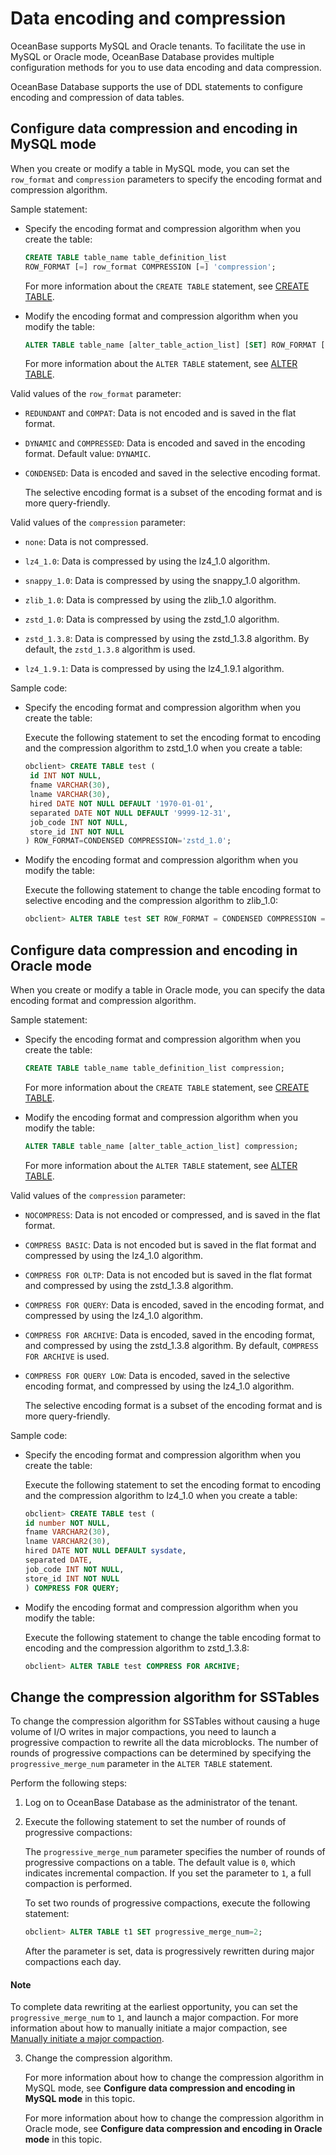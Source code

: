 # Data encoding and compression

OceanBase supports MySQL and Oracle tenants. To facilitate the use in MySQL or Oracle mode, OceanBase Database provides multiple configuration methods for you to use data encoding and data compression.

OceanBase Database supports the use of DDL statements to configure encoding and compression of data tables.

## Configure data compression and encoding in MySQL mode

When you create or modify a table in MySQL mode, you can set the `row_format` and `compression` parameters to specify the encoding format and compression algorithm.

Sample statement:

* Specify the encoding format and compression algorithm when you create the table:

   ```sql
   CREATE TABLE table_name table_definition_list
   ROW_FORMAT [=] row_format COMPRESSION [=] 'compression';
   ```

   For more information about the `CREATE TABLE` statement, see [CREATE TABLE](../../../../4.development-reference/1.sql-syntax/2.common-tenant-of-mysql-mode/6.sql-statement-of-mysql-mode/26.create-table-of-mysql-mode.md).

* Modify the encoding format and compression algorithm when you modify the table:

   ```sql
   ALTER TABLE table_name [alter_table_action_list] [SET] ROW_FORMAT [=]row_format COMPRESSION [=]  'compression';
   ```

   For more information about the `ALTER TABLE` statement, see [ALTER TABLE](../../../../4.development-reference/1.sql-syntax/2.common-tenant-of-mysql-mode/6.sql-statement-of-mysql-mode/16.alter-table-of-mysql-mode.md).

Valid values of the `row_format` parameter:

* `REDUNDANT` and `COMPAT`: Data is not encoded and is saved in the flat format.

* `DYNAMIC` and `COMPRESSED`: Data is encoded and saved in the encoding format. Default value: `DYNAMIC`.

* `CONDENSED`: Data is encoded and saved in the selective encoding format.

   The selective encoding format is a subset of the encoding format and is more query-friendly.

Valid values of the `compression` parameter:

* `none`: Data is not compressed.

* `lz4_1.0`: Data is compressed by using the lz4_1.0 algorithm.

* `snappy_1.0`: Data is compressed by using the snappy_1.0 algorithm.

* `zlib_1.0`: Data is compressed by using the zlib_1.0 algorithm.

* `zstd_1.0`: Data is compressed by using the zstd_1.0 algorithm.

* `zstd_1.3.8`: Data is compressed by using the zstd_1.3.8 algorithm. By default, the `zstd_1.3.8` algorithm is used.

* `lz4_1.9.1`: Data is compressed by using the lz4_1.9.1 algorithm.

Sample code:

* Specify the encoding format and compression algorithm when you create the table:

   Execute the following statement to set the encoding format to encoding and the compression algorithm to zstd_1.0 when you create a table:

   ```sql
   obclient> CREATE TABLE test (
    id INT NOT NULL,
    fname VARCHAR(30),
    lname VARCHAR(30),
    hired DATE NOT NULL DEFAULT '1970-01-01',
    separated DATE NOT NULL DEFAULT '9999-12-31',
    job_code INT NOT NULL,
    store_id INT NOT NULL
   ) ROW_FORMAT=CONDENSED COMPRESSION='zstd_1.0';
   ```

* Modify the encoding format and compression algorithm when you modify the table:

   Execute the following statement to change the table encoding format to selective encoding and the compression algorithm to zlib_1.0:

   ```sql
   obclient> ALTER TABLE test SET ROW_FORMAT = CONDENSED COMPRESSION = 'zlib_1.0';
   ```

## Configure data compression and encoding in Oracle mode

When you create or modify a table in Oracle mode, you can specify the data encoding format and compression algorithm.

Sample statement:

* Specify the encoding format and compression algorithm when you create the table:

   ```sql
   CREATE TABLE table_name table_definition_list compression;
   ```

   For more information about the `CREATE TABLE` statement, see [CREATE TABLE](../../../../4.development-reference/1.sql-syntax/3.common-tenant-of-oracle-mode/9.sql-statement-of-oracle-mode/1.ddl-of-oracle-mode/24.create-table-of-oracle-mode.md).

* Modify the encoding format and compression algorithm when you modify the table:

   ```sql
   ALTER TABLE table_name [alter_table_action_list] compression;
   ```

   For more information about the `ALTER TABLE` statement, see [ALTER TABLE](../../../../4.development-reference/1.sql-syntax/3.common-tenant-of-oracle-mode/9.sql-statement-of-oracle-mode/1.ddl-of-oracle-mode/10.alter-table-of-oracle-mode.md).

Valid values of the `compression` parameter:

* `NOCOMPRESS`: Data is not encoded or compressed, and is saved in the flat format.

* `COMPRESS BASIC`: Data is not encoded but is saved in the flat format and compressed by using the lz4_1.0 algorithm.

* `COMPRESS FOR OLTP`: Data is not encoded but is saved in the flat format and compressed by using the zstd_1.3.8 algorithm.

* `COMPRESS FOR QUERY`: Data is encoded, saved in the encoding format, and compressed by using the lz4_1.0 algorithm.

* `COMPRESS FOR ARCHIVE`: Data is encoded, saved in the encoding format, and compressed by using the zstd_1.3.8 algorithm. By default, `COMPRESS FOR ARCHIVE` is used.

* `COMPRESS FOR QUERY LOW`: Data is encoded, saved in the selective encoding format, and compressed by using the lz4_1.0 algorithm.

   The selective encoding format is a subset of the encoding format and is more query-friendly.

Sample code:

* Specify the encoding format and compression algorithm when you create the table:

   Execute the following statement to set the encoding format to encoding and the compression algorithm to lz4_1.0 when you create a table:

   ```sql
   obclient> CREATE TABLE test (
   id number NOT NULL,
   fname VARCHAR2(30),
   lname VARCHAR2(30),
   hired DATE NOT NULL DEFAULT sysdate,
   separated DATE,
   job_code INT NOT NULL,
   store_id INT NOT NULL
   ) COMPRESS FOR QUERY;
   ```

* Modify the encoding format and compression algorithm when you modify the table:

   Execute the following statement to change the table encoding format to encoding and the compression algorithm to zstd_1.3.8:

   ```sql
   obclient> ALTER TABLE test COMPRESS FOR ARCHIVE;
   ```

## Change the compression algorithm for SSTables

To change the compression algorithm for SSTables without causing a huge volume of I/O writes in major compactions, you need to launch a progressive compaction to rewrite all the data microblocks. The number of rounds of progressive compactions can be determined by specifying the `progressive_merge_num` parameter in the `ALTER TABLE` statement.

Perform the following steps:

1. Log on to OceanBase Database as the administrator of the tenant.

2. Execute the following statement to set the number of rounds of progressive compactions:

   The `progressive_merge_num` parameter specifies the number of rounds of progressive compactions on a table. The default value is `0`, which indicates incremental compaction. If you set the parameter to `1`, a full compaction is performed.

   To set two rounds of progressive compactions, execute the following statement:

   ```sql
   obclient> ALTER TABLE t1 SET progressive_merge_num=2;
   ```

   After the parameter is set, data is progressively rewritten during major compactions each day.

  <main id="notice" type='explain'>
    <h4>Note</h4>
    <p>To complete data rewriting at the earliest opportunity, you can set the <code>progressive_merge_num</code> to <code>1</code>, and launch a major compaction. For more information about how to manually initiate a major compaction, see <a href="../2.merge-management/4.manually-trigger-a-merge.md">Manually initiate a major compaction</a>. </p>
  </main>

3. Change the compression algorithm.

   For more information about how to change the compression algorithm in MySQL mode, see **Configure data compression and encoding in MySQL mode** in this topic.

   For more information about how to change the compression algorithm in Oracle mode, see **Configure data compression and encoding in Oracle mode** in this topic.
